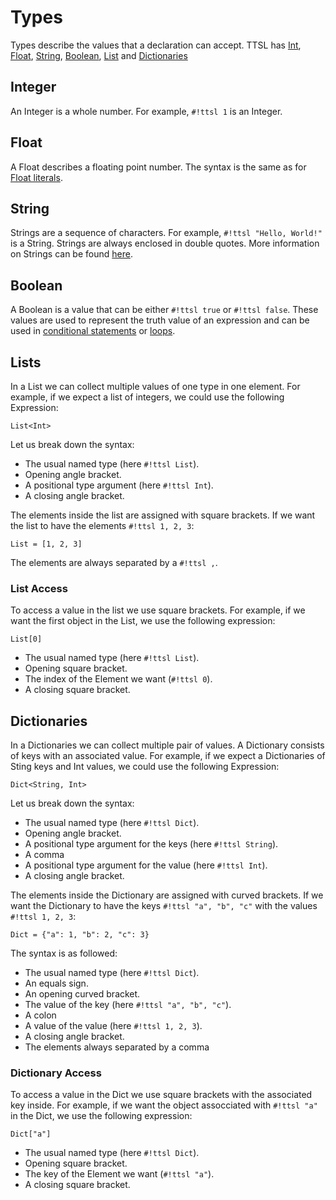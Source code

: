# Types

Types describe the values that a declaration can accept. TTSL has [Int](#integer), [Float](#float), [String](#string), [Boolean](#boolean), [List](#lists) and [Dictionaries](#dictionaries)

## Integer

An Integer is a whole number. For example, `#!ttsl 1` is an Integer.

## Float

A Float describes a floating point number. The syntax is the same as for [Float literals](expressions.md#float-literals).

## String

Strings are a sequence of characters. For example, `#!ttsl "Hello, World!"` is a String. Strings are always enclosed in double quotes. More information on Strings can be found [here](expressions.md#string-literals).

## Boolean

A Boolean is a value that can be either `#!ttsl true` or `#!ttsl false`. These values are used to represent the truth value of an expression and can be used in [conditional statements](statements.md#conditional-statements) or [loops](statements.md#loops).

## Lists

In a List we can collect multiple values of one type in one element. For example, if we expect a list of integers, we could use the following Expression:

```ttsl
List<Int>
```

Let us break down the syntax:

- The usual named type (here `#!ttsl List`).
- Opening angle bracket.
- A positional type argument (here `#!ttsl Int`).
- A closing angle bracket.

The elements inside the list are assigned with square brackets. If we want the list to have the elements `#!ttsl 1, 2, 3`:

```ttsl
List = [1, 2, 3]
```

The elements are always separated by a `#!ttsl ,`.

### List Access

To access a value in the list we use square brackets. For example, if we want the first object in the List, we use the following expression:

```ttsl
List[0]
```

- The usual named type (here `#!ttsl List`).
- Opening square bracket.
- The index of the Element we want (`#!ttsl 0`).
- A closing square bracket.

## Dictionaries

In a Dictionaries we can collect multiple pair of values. A Dictionary consists of keys with an associated value. For example, if we expect a Dictionaries of Sting keys and Int values, we could use the following Expression:

```ttsl
Dict<String, Int>
```

Let us break down the syntax:

- The usual named type (here `#!ttsl Dict`).
- Opening angle bracket.
- A positional type argument for the keys (here `#!ttsl String`).
- A comma
- A positional type argument for the value (here `#!ttsl Int`).
- A closing angle bracket.

The elements inside the Dictionary are assigned with curved brackets. If we want the Dictionary to have the keys `#!ttsl "a", "b", "c"` with the values `#!ttsl 1, 2, 3`:

```ttsl
Dict = {"a": 1, "b": 2, "c": 3}
```

The syntax is as followed:

- The usual named type (here `#!ttsl Dict`).
- An equals sign.
- An opening curved bracket.
- The value of the key (here `#!ttsl "a", "b", "c"`).
- A colon
- A value of the value (here `#!ttsl 1, 2, 3`).
- A closing angle bracket.
- The elements always separated by a comma

### Dictionary Access

To access a value in the Dict we use square brackets with the associated key inside. For example, if we want the object assocciated with `#!ttsl "a"` in the Dict, we use the following expression:

```ttsl
Dict["a"]
```

- The usual named type (here `#!ttsl Dict`).
- Opening square bracket.
- The key of the Element we want (`#!ttsl "a"`).
- A closing square bracket.

[Int]: expressions.md#int-literals
[Float]: expressions.md#float-literals
[String]: expressions.md#string-literals
[Boolean]: expressions.md#boolean-literals
